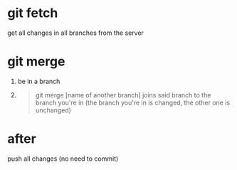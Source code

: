 # git fetch
get all changes in all branches from the server
# git merge
1. be in a branch 
1. >git merge [name of another branch] joins said branch to the branch you're in (the branch you're in is changed, the other one is unchanged)
# after
push all changes (no need to commit)
